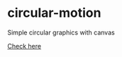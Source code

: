 # circular-motion
Simple circular graphics with canvas

[Check here](https://thecoadingmonk.github.io/circular-motion/)
